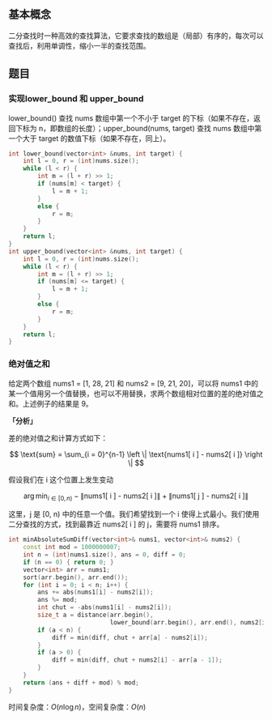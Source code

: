 ## 基本概念
二分查找时一种高效的查找算法，它要求查找的数组是（局部）有序的，每次可以查找后，利用单调性，缩小一半的查找范围。

## 题目
### 实现lower_bound 和 upper_bound
lower_bound() 查找 nums 数组中第一个不小于 target 的下标（如果不存在，返回下标为 n，即数组的长度）；upper_bound(nums, target) 查找 nums 数组中第一个大于 target 的数值下标（如果不存在，同上）。

```cpp
int lower_bound(vector<int> &nums, int target) {
    int l = 0, r = (int)nums.size();
    while (l < r) {
        int m = (l + r) >> 1;
        if (nums[m] < target) {
            l = m + 1;
        }
        else {
            r = m;
        }
    }
    return l;
}
int upper_bound(vector<int> &nums, int target) {
    int l = 0, r = (int)nums.size();
    while (l < r) {
        int m = (l + r) >> 1;
        if (nums[m] <= target) {
            l = m + 1;
        }
        else {
            r = m;
        }
    }
    return l;
}
```

### 绝对值之和
给定两个数组 nums1 = [1, 28, 21] 和 nums2 = [9, 21, 20]，可以将 nums1 中的某一个值用另一个值替换，也可以不用替换，求两个数组相对位置的差的绝对值之和。上述例子的结果是 9。

**「分析」**

差的绝对值之和计算方式如下：

$$
\text{sum} = \sum_{i = 0}^{n-1} \left \| \text{nums1[ i ] - nums2[ i ]} \right \| 
$$

假设我们在 i 这个位置上发生变动

$$
\arg \min_{i \in [0, n)} -\left \| \text{nums1[ i ] - nums2[ i ]} \right \| + \left \| \text{nums1[ j ] - nums2[ i ]} \right \| 
$$

这里，j 是 [0, n) 中的任意一个值。我们希望找到一个 i 使得上式最小。我们使用二分查找的方式，找到最靠近 nums2[ i ] 的 j，需要将 nums1 排序。

```cpp
int minAbsoluteSumDiff(vector<int>& nums1, vector<int>& nums2) {
    const int mod = 1000000007;
    int n = (int)nums1.size(), ans = 0, diff = 0;
    if (n == 0) { return 0; }
    vector<int> arr = nums1;
    sort(arr.begin(), arr.end());
    for (int i = 0; i < n; i++) {
        ans += abs(nums1[i] - nums2[i]);
        ans %= mod;
        int chut = -abs(nums1[i] - nums2[i]);
        size_t a = distance(arr.begin(),
                            lower_bound(arr.begin(), arr.end(), nums2[i]));
        if (a < n) {
            diff = min(diff, chut + arr[a] - nums2[i]);
        }
        if (a > 0) {
            diff = min(diff, chut + nums2[i] - arr[a - 1]);
        }
    }
    return (ans + diff + mod) % mod;
}
```
时间复杂度：$O(n \log n)$，空间复杂度：$O(n)$